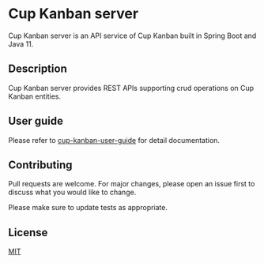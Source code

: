 # Cup Kanban server

Cup Kanban server is an API service of Cup Kanban built in Spring Boot and Java 11.

## Description

Cup Kanban server provides REST APIs supporting crud operations on Cup Kanban entities.

## User guide
Please refer to [cup-kanban-user-guide](https://github.com/YuetChan/cup-kanban-user-guide "cup-kanban-user-guide") for detail documentation.

## Contributing
Pull requests are welcome. For major changes, please open an issue first to discuss what you would like to change.

Please make sure to update tests as appropriate.

## License
[MIT](https://choosealicense.com/licenses/mit/)
